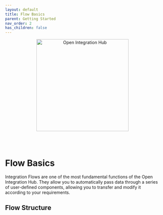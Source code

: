 ```yaml
---
layout: default
title: Flow Basics
parent: Getting Started
nav_order: 2
has_children: false
---
```


<p align="center">
  <img src="https://raw.githubusercontent.com/openintegrationhub/openintegrationhub.github.io/master/assets/images/large-oih-vertikal-zentriert.png" alt="Open Integration Hub" width="300"/>
</p>
<br>
<br>

# Flow Basics

Integration Flows are one of the most fundamental functions of the Open Integration Hub. They allow you to automatically pass data through a series of user-defined components, allowing you to transfer and modify it according to your requirements.

## Flow Structure
